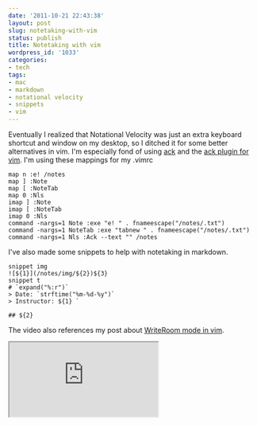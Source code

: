 ```yaml
---
date: '2011-10-21 22:43:38'
layout: post
slug: notetaking-with-vim
status: publish
title: Notetaking with vim
wordpress_id: '1033'
categories:
- tech
tags:
- mac
- markdown
- notational velocity
- snippets
- vim
---
```


Eventually I realized that Notational Velocity was just an extra keyboard shortcut and window on my desktop, so I ditched it for some better alternatives in vim. I'm especially fond of using [ack](http://betterthangrep.com/) and the [ack plugin for vim](https://github.com/mileszs/ack.vim). I'm using these mappings for my .vimrc

```
map n :e! /notes
map ] :Note
map [ :NoteTab
map 0 :Nls
imap ] :Note
imap [ :NoteTab
imap 0 :Nls
command -nargs=1 Note :exe "e! " . fnameescape("/notes/.txt")
command -nargs=1 NoteTab :exe "tabnew " . fnameescape("/notes/.txt")
command -nargs=1 Nls :Ack --text "" /notes
```

I've also made some snippets to help with notetaking in markdown.

```
snippet img
![${1}](/notes/img/${2})${3}
snippet t
# `expand("%:r")`
> Date: `strftime("%m-%d-%y")`
> Instructor: ${1} `

## ${2}
```

The video also references my post about [WriteRoom mode in vim](http://connermcd.com/blog/2011/10/12/using-vim-in-place-of-writeroom/).

<iframe class="youtube" src="http://www.youtube.com/embed/HJ93UYeaoww"></iframe>
